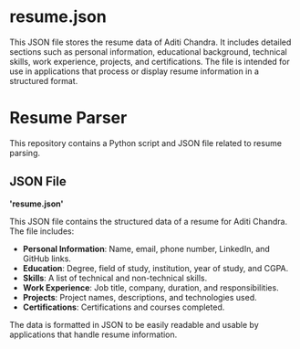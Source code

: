 # resume.json
This JSON file stores the resume data of Aditi Chandra. It includes detailed sections such as personal information, educational background, technical skills, work experience, projects, and certifications. The file is intended for use in applications that process or display resume information in a structured format.

# Resume Parser

This repository contains a Python script and JSON file related to resume parsing.

## JSON File

**'resume.json'**

This JSON file contains the structured data of a resume for Aditi Chandra. The file includes:

- **Personal Information**: Name, email, phone number, LinkedIn, and GitHub links.
- **Education**: Degree, field of study, institution, year of study, and CGPA.
- **Skills**: A list of technical and non-technical skills.
- **Work Experience**: Job title, company, duration, and responsibilities.
- **Projects**: Project names, descriptions, and technologies used.
- **Certifications**: Certifications and courses completed.

The data is formatted in JSON to be easily readable and usable by applications that handle resume information.

